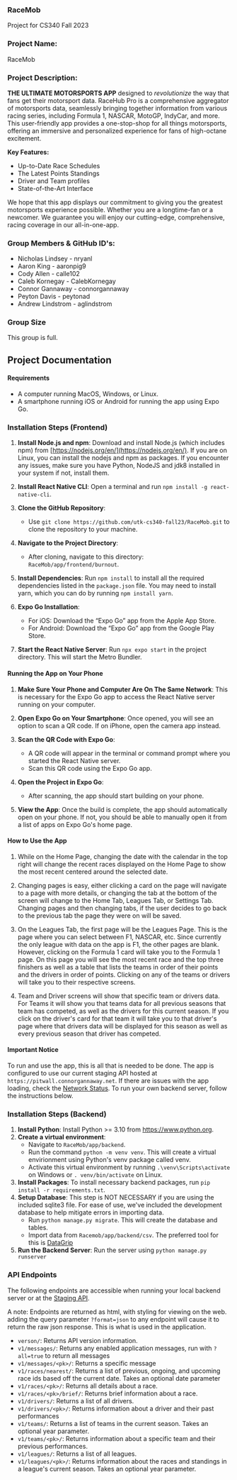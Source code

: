 ### RaceMob
Project for CS340 Fall 2023

### Project Name: 
RaceMob

### Project Description: 
**THE ULTIMATE MOTORSPORTS APP** designed to *revolutionize* the way that fans get their motorsport data. RaceHub Pro is a comprehensive aggregator of motorsports data, seamlessly bringing together information from various racing series, 
including Formula 1, NASCAR, MotoGP, IndyCar, and more. This user-friendly app provides a one-stop-shop for all things motorsports, offering an immersive and personalized experience for fans of high-octane excitement.

**Key Features:**
- Up-to-Date Race Schedules
- The Latest Points Standings
- Driver and Team profiles
- State-of-the-Art Interface

We hope that this app displays our commitment to giving you the greatest motorsports experience possible. Whether you are a longtime-fan or a newcomer. We guarantee you will enjoy our cutting-edge, comprehensive, racing coverage
in our all-in-one-app.

### Group Members & GitHub ID's:
- Nicholas Lindsey - nryanl
- Aaron King - aaronpig9
- Cody Allen - calle102
- Caleb Kornegay - CalebKornegay
- Connor Gannaway - connorgannaway
- Peyton Davis - peytonad
- Andrew Lindstrom - aglindstrom

### Group Size
 This group is full.

## Project Documentation

#### Requirements
- A computer running MacOS, Windows, or Linux.
- A smartphone running iOS or Android for running the app using Expo Go.

### Installation Steps (Frontend)
1. **Install Node.js and npm**: Download and install Node.js (which includes npm) from [https://nodejs.org/en/](https://nodejs.org/en/). If you are on Linux, you can install the nodejs and npm as packages.
If you encounter any issues, make sure you have Python, NodeJS and jdk8 installed in your system if not, install them.

2. **Install React Native CLI**: Open a terminal and run `npm install -g react-native-cli`.

3. **Clone the GitHub Repository**:
   - Use `git clone https://github.com/utk-cs340-fall23/RaceMob.git` to clone the repository to your machine.

4. **Navigate to the Project Directory**: 
   - After cloning, navigate to this directory: `RaceMob/app/frontend/burnout`.

5. **Install Dependencies**: Run `npm install` to install all the required dependencies listed in the `package.json` file. You may need to install yarn, which you can do by running `npm install yarn`.

6. **Expo Go Installation**:
   - For iOS: Download the “Expo Go” app from the Apple App Store.
   - For Android: Download the “Expo Go” app from the Google Play Store.

7. **Start the React Native Server**: Run `npx expo start` in the project directory. This will start the Metro Bundler.

#### Running the App on Your Phone
1. **Make Sure Your Phone and Computer Are On The Same Network**: This is necessary for the Expo Go app to access the React Native server running on your computer.

2. **Open Expo Go on Your Smartphone**: Once opened, you will see an option to scan a QR code. If on iPhone, open the camera app instead.

3. **Scan the QR Code with Expo Go**:
   - A QR code will appear in the terminal or command prompt where you started the React Native server.
   - Scan this QR code using the Expo Go app.

4. **Open the Project in Expo Go**:
   - After scanning, the app should start building on your phone. 

5. **View the App**: Once the build is complete, the app should automatically open on your phone. If not, you should be able to manually open it from a list of apps on Expo Go's home page.

#### How to Use the App
1. While on the Home Page, changing the date with the calendar in the top right will change the recent races displayed on the Home Page to show the most recent centered around the selected date. 

2. Changing pages is easy, either clicking a card on the page will navigate to a page with more details, or changing the tab at the bottom of the screen will change to the Home Tab, Leagues Tab, or Settings Tab. Changing pages and then changing tabs, if the user decides to go back to the previous tab the page they were on will be saved. 

3. On the Leagues Tab, the first page will be the Leagues Page. This is the page where you can select between F1, NASCAR, etc. Since currently the only league with data on the app is F1, the other pages are blank. However, clicking on the Formula 1 card will take you to the Formula 1 page. On this page you will see the most recent race and the top three finishers as well as a table that lists the teams in order of their points and the drivers in order of points. Clicking on any of the teams or drivers will take you to their respective screens.

4. Team and Driver screens will show that specific team or drivers data. For Teams it will show you that teams data for all previous seasons that team has competed, as well as the drivers for this current season. If you click on the driver's card for that team it will take you to that driver's page where that drivers data will be displayed for this season as well as every previous season that driver has competed.

#### Important Notice
To run and use the app, this is all that is needed to be done. The app is configured to use our current staging API hosted at `https://pitwall.connorgannaway.net`.  If there are issues with the app loading, check the [Network Status](https://status.connorgannaway.net). To run your own backend server, follow the instructions below.

### Installation Steps (Backend)
1. **Install Python**: Install Python >= 3.10 from https://www.python.org.
2. **Create a virtual environment**:
   - Navigate to `RaceMob/app/backend`.
   - Run the command `python -m venv venv`. This will create a virtual envirionment using Python's venv package called venv.
   - Activate this virtual environment by running `.\venv\Scripts\activate` on Windows or `. venv/bin/activate` on Linux.
3. **Install Packages**: To install necessary backend packages, run `pip install -r requirements.txt`.
4. **Setup Database**: This step is NOT NECESSARY if you are using the included sqlite3 file. For ease of use, we've included the development database to help mitigate errors in importing data.
   - Run `python manage.py migrate`. This will create the database and tables.
   - Import data from `Racemob/app/backend/csv`. The preferred tool for this is [DataGrip](https://www.jetbrains.com/datagrip/)
5. **Run the Backend Server**: Run the server using `python manage.py runserver`

### API Endpoints
The following endpoints are accessible when running your local backend server or at the [Staging API](https://pitwall.connorgannaway.net/version).

A note: Endpoints are returned as html, with styling for viewing on the web. adding the query parameter `?format=json` to any endpoint will cause it to return the raw json response. This is what is used in the application.

- `verson/`: Returns API version information.
- `v1/messages/`: Returns any enabled application messages, run with `?all=true` to return all messages
- `v1/messages/<pk>/`: Returns a specific message
- `v1/races/nearest/`: Returns a list of previous, ongoing, and upcoming race ids based off the current date. Takes an optional date parameter
- `v1/races/<pk>/`: Returns all details about a race.
- `v1/races/<pk>/brief/`: Returns brief information about a race.
- `v1/drivers/`: Returns a list of all drivers.
- `v1/drivers/<pk>/`: Returns information about a driver and their past performances
- `v1/teams/`: Returns a list of teams in the current season. Takes an optional year parameter.
- `v1/teams/<pk>/`: Returns information about a specific team and their previous performances.
- `v1/leagues/`: Returns a list of all leagues.
- `v1/leagues/<pk>/`: Returns information about the races and standings in a league's current season. Takes an optional year parameter.
